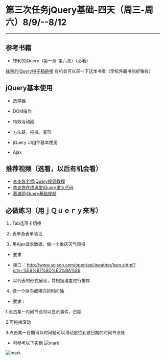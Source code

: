 ﻿# 第三次任务jQuery基础-四天（周三-周六）8/9/--8/12


---

## 参考书籍

* 锋利的jQuery（第一章-第六章）（必看）

[锋利的jQuery电子档链接][1]
有机会可以买一下这本书看（学校外面书店好像有）
## jQuery基本使用

* 选择器

* DOM操作

* 特效与动画

* 方法链，拖拽，变形

* jQuery UI组件基本使用

* Ajax

## 推荐视频（选看，以后有机会看）
* [李炎恢老师jQuery视频教程][2]
* [李炎恢在线课堂jQuery讲义代码][3]
* [慕课网jQuery基础视频][4]

## 必做练习（用ｊＱｕｅｒｙ来写）



１. Tab选项卡切换

２. 表单及表单验证

３. 用Ajax请求数据，做一个重庆天气预报

* 要求

* 接口 ：http://www.sojson.com/open/api/weather/json.shtml?city=%E9%87%8D%E5%BA%86
    
* 以列表的形式展现，并根据温度进行排序

４. 做一个纵向或横向的时间轴

* 要求：

1.点击某一时间节点可以显示事件，日期

2.可拖拽滚动

3.点击某一日期可以时间轴可以滑动定位到该日期的时间节点处
+ 可参考以下实例
![mark](http://ojmcn9nlw.qnssl.com/blog/20170808/202440605.png)

![mark](http://ojmcn9nlw.qnssl.com/blog/20170808/202518388.png)



  [1]: https://pan.baidu.com/share/link?shareid=2118290108&uk=2688881911&fid=552490553248608
  [2]: http://study.163.com/course/courseMain.htm?courseId=501006
  [3]: https://pan.baidu.com/s/1i34NCqD#list/path=/&parentPath=/%E8%AE%A1%E7%AE%97%E6%9C%BA%E7%B1%BB/%E8%AE%A1%E7%AE%97%E6%9C%BA%E7%BD%91%E9%A1%B5%E8%AE%BE%E8%AE%A1%E7%B1%BB/jQuery
  [4]: http://www.imooc.com/course/list?c=jquery&type=1